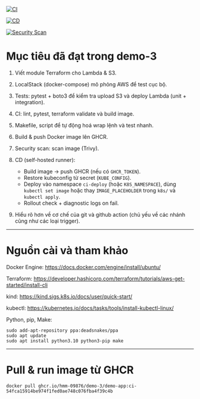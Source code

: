 [![CI](https://github.com/Hmm-09876/demo-3/actions/workflows/ci.yml/badge.svg)](https://github.com/Hmm-09876/demo-3/actions/workflows/ci.yml)

[![CD](https://github.com/Hmm-09876/demo-3/actions/workflows/cd.yml/badge.svg)](https://github.com/Hmm-09876/demo-3/actions/workflows/cd.yml)

[![Security Scan](https://github.com/Hmm-09876/demo-3/actions/workflows/sec-scan.yml/badge.svg)](https://github.com/Hmm-09876/demo-3/actions/workflows/sec-scan.yml)
# Mục tiêu đã đạt trong demo-3

1. Viết module Terraform cho Lambda & S3.

2. LocalStack (docker-compose) mô phỏng AWS để test cục bộ.

3. Tests: pytest + boto3 để kiểm tra upload S3 và deploy Lambda (unit + integration).

4. CI: lint, pytest, terraform validate và build image.

5. Makefile, script để tự động hoá wrap lệnh và test nhanh.

6. Build & push Docker image lên GHCR.

7. Security scan: scan image (Trivy).

8. CD (self-hosted runner):  
   - Build image → push GHCR (nếu có `GHCR_TOKEN`).  
   - Restore kubeconfig từ secret (`KUBE_CONFIG`).  
   - Deploy vào namespace `ci-deploy` (hoặc `K8S_NAMESPACE`), dùng `kubectl set image` hoặc thay `IMAGE_PLACEHOLDER` trong `k8s/` và `kubectl apply`.  
   - Rollout check + diagnostic logs on fail.

9. Hiểu rõ hơn về cơ chế của git và github action (chủ yếu về các nhánh cũng như các loại trigger).

***
# Nguồn cài và tham khảo

Docker Engine: 
https://docs.docker.com/engine/install/ubuntu/

Terraform: 
https://developer.hashicorp.com/terraform/tutorials/aws-get-started/install-cli

kind:
https://kind.sigs.k8s.io/docs/user/quick-start/

kubectl:
https://kubernetes.io/docs/tasks/tools/install-kubectl-linux/

Python, pip, Make: 
```
sudo add-apt-repository ppa:deadsnakes/ppa
sudo apt update
sudo apt install python3.10 python3-pip make
```

***
# Pull & run image từ GHCR
```
docker pull ghcr.io/hmm-09876/demo-3/demo-app:ci-54fca15914be974f1fed0ae748c076fba4f39c4b
```

